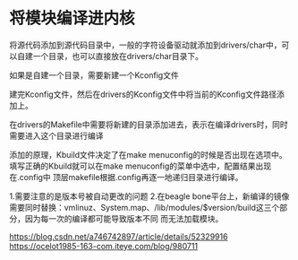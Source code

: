 # 将模块编译进内核


将源代码添加到源代码目录中，一般的字符设备驱动就添加到drivers/char中，可以自建一个目录，也可以直接放在drivers/char目录下。  

如果是自建一个目录，需要新建一个Kconfig文件

建完Kconfig文件，然后在drivers的Kconfig文件中将当前的Kconfig文件路径添加上。  

在drivers的Makefile中需要将新建的目录添加进去，表示在编译drivers时，同时需要进入这个目录进行编译

添加的原理，Kbuild文件决定了在make menuconfig的时候是否出现在选项中。  
填写正确的Kbuild就可以在make menuconfig的菜单中选中，配置结果出现在.config中
顶层makefile根据.config再逐一地递归目录进行编译。  

1.需要注意的是版本号被自动更改的问题
2.在beagle bone平台上，新编译的镜像需要同时替换：vmlinuz、System.map、/lib/modules/$version/build这三个部分，因为每一次的编译都可能导致版本不同
而无法加载模块。

https://blog.csdn.net/a746742897/article/details/52329916
https://ocelot1985-163-com.iteye.com/blog/980711